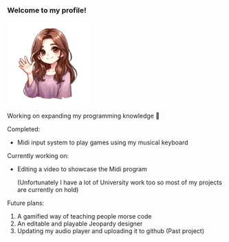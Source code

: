 ### Welcome to my profile!
![Alt text](ZoeyWaveNoBackground.png)

Working on expanding my programming knowledge 💜

Completed:
- Midi input system to play games using my musical keyboard

Currently working on:
- Editing a video to showcase the Midi program

  (Unfortunately I have a lot of University work too so most of my projects are currently on hold)

Future plans:
  1. A gamified way of teaching people morse code
  2. An editable and playable Jeopardy designer
  3. Updating my audio player and uploading it to github (Past project)
  
